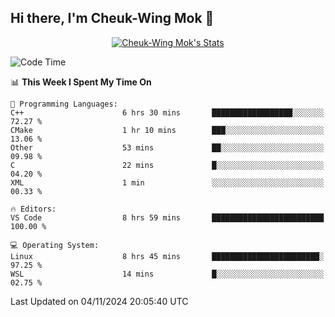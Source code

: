 ## Hi there, I'm Cheuk-Wing Mok 👋

<!--
**mozro0327/mozro0327** is a ✨ _special_ ✨ repository because its `README.md` (this file) appears on your GitHub profile.

Here are some ideas to get you started:

- 🔭 I’m currently working on ...
- 🌱 I’m currently learning ...
- 👯 I’m looking to collaborate on ...
- 🤔 I’m looking for help with ...
- 💬 Ask me about ...
- 📫 How to reach me: ...
- 😄 Pronouns: ...
- ⚡ Fun fact: ...
-->

<p align="center">
  <a href="https://github.com/mozro0327" class="rich-diff-level-one">
    <img src="https://github-readme-stats.vercel.app/api?username=mozro0327&title_color=333&text_color=777" alt="Cheuk-Wing Mok's Stats" >
    <!-- &hide=issues
    <img src="https://github-readme-stats.vercel.app/api?username=mozro0327&hide=issues&title_color=333&text_color=777" alt="Cheuk-Wing Mok's Stats" >
    -->
  </a>
</p>

<!--START_SECTION:waka-->
![Code Time](http://img.shields.io/badge/Code%20Time-3%2C005%20hrs%2046%20mins-blue)

📊 **This Week I Spent My Time On** 

```text
💬 Programming Languages: 
C++                      6 hrs 30 mins       ██████████████████░░░░░░░   72.27 % 
CMake                    1 hr 10 mins        ███░░░░░░░░░░░░░░░░░░░░░░   13.06 % 
Other                    53 mins             ██░░░░░░░░░░░░░░░░░░░░░░░   09.98 % 
C                        22 mins             █░░░░░░░░░░░░░░░░░░░░░░░░   04.20 % 
XML                      1 min               ░░░░░░░░░░░░░░░░░░░░░░░░░   00.33 % 

🔥 Editors: 
VS Code                  8 hrs 59 mins       █████████████████████████   100.00 % 

💻 Operating System: 
Linux                    8 hrs 45 mins       ████████████████████████░   97.25 % 
WSL                      14 mins             █░░░░░░░░░░░░░░░░░░░░░░░░   02.75 % 
```


 Last Updated on 04/11/2024 20:05:40 UTC
<!--END_SECTION:waka-->
